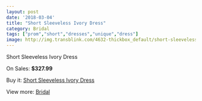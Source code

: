 ```yaml
---
layout: post
date: '2018-03-04'
title: "Short Sleeveless Ivory Dress"
category: Bridal
tags: ["prom","short","dresses","unique","dress"]
image: http://img.transblink.com/4632-thickbox_default/short-sleeveless-ivory-dress.jpg
---
```

Short Sleeveless Ivory Dress

On Sales: **$327.99**
<a href="https://www.transblink.com/en/bridal/1442-short-sleeveless-ivory-dress.html"><amp-img layout="responsive" width="600" height="600" src="//img.transblink.com/4632-thickbox_default/short-sleeveless-ivory-dress.jpg" alt="Short Sleeveless Ivory Dress 0" /></a>
<a href="https://www.transblink.com/en/bridal/1442-short-sleeveless-ivory-dress.html"><amp-img layout="responsive" width="600" height="600" src="//img.transblink.com/4635-thickbox_default/short-sleeveless-ivory-dress.jpg" alt="Short Sleeveless Ivory Dress 1" /></a>
<a href="https://www.transblink.com/en/bridal/1442-short-sleeveless-ivory-dress.html"><amp-img layout="responsive" width="600" height="600" src="//img.transblink.com/4634-thickbox_default/short-sleeveless-ivory-dress.jpg" alt="Short Sleeveless Ivory Dress 2" /></a>
<a href="https://www.transblink.com/en/bridal/1442-short-sleeveless-ivory-dress.html"><amp-img layout="responsive" width="600" height="600" src="//img.transblink.com/4633-thickbox_default/short-sleeveless-ivory-dress.jpg" alt="Short Sleeveless Ivory Dress 3" /></a>

Buy it: [Short Sleeveless Ivory Dress](https://www.transblink.com/en/bridal/1442-short-sleeveless-ivory-dress.html "Short Sleeveless Ivory Dress")

View more: [Bridal](https://www.transblink.com/en/3-bridal "Bridal")